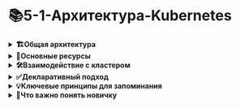 # 📚5-1-Архитектура-Kubernetes

<details>
<summary><b>🏗️Общая архитектура</b></summary>

---

Архитектура Kubernetes проще, чем кажется - вы **не взаимодействуете напрямую с нодами**. Вся работа осуществляется через:

- **Dashboard** - веб-панель управления
- **API** - программный интерфейс  
- **kubectl** - инструмент командной строки

<img src="img/k8s_cluster_scheme.png" alt="k8s_cluster_scheme" width="700">

---

## 🎯Control Plane (Master Node) - управляющие узлы

Запускают компоненты управления:

- **kube-apiserver** - API-сервер
- **kube-scheduler** - планировщик
- **kube-controller-manager** - менеджер контроллеров
- **etcd** - хранилище данных кластера

---

## ⚙️Worker Nodes - рабочие узлы

Запускают приложения и дополнительные компоненты:

- **kube-proxy** - маршрутизация трафика
- **kubelet** - выполнение инструкций от мастера
- **Плагины** - сетевое взаимодействие, мониторинг
- **Контейнеры** - docker/rkt с приложениями

---

</details>

<details>
<summary><b>🧱Основные ресурсы</b></summary>

---

Ресурсы Kubernetes - это **строительные блоки** для запуска приложений в кластере.

### 🎯Основные объекты управления

#### Pods
- **Минимальная сущность** для развертывания
- Один или несколько контейнеров
- Общие сеть и хранилище

#### ReplicaSets
- **Гарантирует количество** запущенных Pod'ов
- Замена Replication Controller
- Самовосстановление при сбоях

#### Deployments
- **Декларативные обновления** Pod'ов и ReplicaSets
- История изменений и откат
- Рекомендуемый способ управления приложениями

#### StatefulSets
- Для приложений **с сохранением состояния**
- Устойчивые идентификаторы и хранилище
- Базы данных, кэши

#### DaemonSet
- **По одному Pod'у на ноде**
- Агенты мониторинга, логгирования
- Обязательные сервисы на каждой ноде

#### Jobs/CronJob
- **Задачи с завершением**
- Одноразовые или периодические задания
- Миграции БД, обработка данных

---

### 🏷️Организация и идентификация

#### Labels and Selectors
```yaml
metadata:
  labels:
    app: frontend
    tier: web
```

- **Пары ключ/значение** для идентификации объектов
- **Селекторы** для поиска и группировки

#### Namespaces
```bash
kubectl create namespace development
kubectl get pods -n development
```

- **Виртуальные кластеры** в физическом кластере
- Изоляция сред (dev/staging/prod)
- Разделение доступа между командами

---

### 🌐Сеть и конфигурация

#### Services
- **Абстракция доступа** к набору Pod'ов
- Балансировка нагрузки
- Постоянный IP и DNS-имя

#### Annotations
```yaml
metadata:
  annotations:
    description: "Production database"
    version: "2.1"
```

- **Произвольные метаданные**
- Информация для инструментов
- Не для идентификации

#### ConfigMaps
- **Внешняя конфигурация** приложений
- Отделение конфига от образов
- Переопределение параметров

#### Secrets
```yaml
apiVersion: v1
kind: Secret
metadata:
  name: db-secret
type: Opaque
data:
  password: cGFzc3dvcmQ=
```

- **Хранение конфиденциальной информации**
- Пароли, токены, SSH-ключи
- Безопасное распределение секретов

---

</details>

<details>
<summary><b>🛠️Взаимодействие с кластером</b></summary>

---

### Основные команды kubectl

```bash
# Просмотр ресурсов
kubectl get pods
kubectl get deployments
kubectl get services

# Создание ресурсов
kubectl create -f deployment.yaml
kubectl apply -f configmap.yaml

# Управление приложениями
kubectl scale deployment frontend --replicas=5
kubectl rollout status deployment/backend
```

---

</details>

<details>
<summary><b>✅Декларативный подход</b></summary>

---

Вместо последовательности команд описываем **желаемое состояние**:

```yaml
apiVersion: apps/v1
kind: Deployment
metadata:
  name: nginx-deployment
spec:
  replicas: 3
  template:
    spec:
      containers:
      - name: nginx
        image: nginx:1.20
```

Kubernetes сам приведет текущее состояние к желаемому.

---

</details>

<details>
<summary><b>💡Ключевые принципы для запоминания</b></summary>

---

1. **✅Декларативность** - описываем "что", а не "как"
2. **✅Самовосстановление** - автоматическое поддержание состояния  
3. **✅Масштабируемость** - легко увеличить/уменьшить нагрузку
4. **✅Переносимость** - одинаково работает везде
5. **✅Модульность** - компоненты независимы и заменяемы

---

</details>

<details>
<summary><b>🎯Что важно понять новичку</b></summary>

---

- **🔹Pods** - базовые "кирпичики" приложений
- **🚀Deployments** - основной способ управления
- **🌐Services** - как приложения общаются между собой  
- **📁Namespaces** - организация и изоляция
- **⚡kubectl** - основной инструмент управления

> 💡**Совет:** Не пытайтесь запомнить все сразу! Начинайте с Pods → Deployments → Services, остальное придет с практикой.

</details>